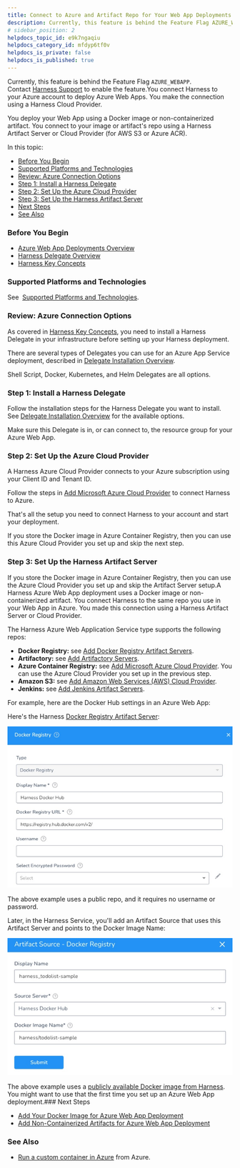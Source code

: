 ```yaml
---
title: Connect to Azure and Artifact Repo for Your Web App Deployments
description: Currently, this feature is behind the Feature Flag AZURE_WEBAPP. Contact Harness Support to enable the feature. You connect Harness to your Azure account to deploy Azure Web Apps. You make the connec…
# sidebar_position: 2
helpdocs_topic_id: e9k7ngaqiu
helpdocs_category_id: mfdyp6tf0v
helpdocs_is_private: false
helpdocs_is_published: true
---
```


Currently, this feature is behind the Feature Flag `AZURE_WEBAPP`. Contact [Harness Support](https://mail.google.com/mail/?view=cm&fs=1&tf=1&to=support@harness.io) to enable the feature.You connect Harness to your Azure account to deploy Azure Web Apps. You make the connection using a Harness Cloud Provider.

You deploy your Web App using a Docker image or non-containerized artifact. You connect to your image or artifact's repo using a Harness Artifact Server or Cloud Provider (for AWS S3 or Azure ACR). 

In this topic:

* [Before You Begin](#before_you_begin)
* [Supported Platforms and Technologies](#supported_platforms_and_technologies)
* [Review: Azure Connection Options](#review_azure_connection_options)
* [Step 1: Install a Harness Delegate](#step_1_install_a_harness_delegate)
* [Step 2: Set Up the Azure Cloud Provider](#step_2_set_up_the_azure_cloud_provider)
* [Step 3: Set Up the Harness Artifact Server](#step_3_set_up_the_harness_artifact_server)
* [Next Steps](#next_steps)
* [See Also](#see_also)

### Before You Begin

* [Azure Web App Deployments Overview](azure-web-app-deployments-overview.md)
* [Harness Delegate Overview](https://docs.harness.io/article/h9tkwmkrm7-delegate-installation)
* [Harness Key Concepts](../../../starthere-firstgen/harness-key-concepts.md)

### Supported Platforms and Technologies

See  [Supported Platforms and Technologies](../../../starthere-firstgen/supported-platforms.md).

### Review: Azure Connection Options

As covered in [Harness Key Concepts](../../../starthere-firstgen/harness-key-concepts.md), you need to install a Harness Delegate in your infrastructure before setting up your Harness deployment.

There are several types of Delegates you can use for an Azure App Service deployment, described in [Delegate Installation Overview](https://docs.harness.io/article/igftn7rrtg-delegate-installation-overview).

Shell Script, Docker, Kubernetes, and Helm Delegates are all options.

### Step 1: Install a Harness Delegate

Follow the installation steps for the Harness Delegate you want to install. See [Delegate Installation Overview](https://docs.harness.io/article/igftn7rrtg-delegate-installation-overview) for the available options.

Make sure this Delegate is in, or can connect to, the resource group for your Azure Web App.

### Step 2: Set Up the Azure Cloud Provider

A Harness Azure Cloud Provider connects to your Azure subscription using your Client ID and Tenant ID.

Follow the steps in [Add Microsoft Azure Cloud Provider](https://docs.harness.io/article/4n3595l6in-add-microsoft-azure-cloud-provider) to connect Harness to Azure.

That's all the setup you need to connect Harness to your account and start your deployment.

If you store the Docker image in Azure Container Registry, then you can use this Azure Cloud Provider you set up and skip the next step.

### Step 3: Set Up the Harness Artifact Server

If you store the Docker image in Azure Container Registry, then you can use the Azure Cloud Provider you set up and skip the Artifact Server setup.A Harness Azure Web App deployment uses a Docker image or non-containerized artifact. You connect Harness to the same repo you use in your Web App in Azure. You made this connection using a Harness Artifact Server or Cloud Provider.

The Harness Azure Web Application Service type supports the following repos:

* **Docker Registry:** see [Add Docker Registry Artifact Servers](https://docs.harness.io/article/tdj2ghkqb0-add-docker-registry-artifact-servers).
* **Artifactory:** see [Add Artifactory Servers](https://docs.harness.io/article/nj3p1t7v3x-add-artifactory-servers).
* **Azure Container Registry:** see [Add Microsoft Azure Cloud Provider](https://docs.harness.io/article/4n3595l6in-add-microsoft-azure-cloud-provider). You can use the Azure Cloud Provider you set up in the previous step.
* **Amazon S3:** see [Add Amazon Web Services (AWS) Cloud Provider](https://docs.harness.io/article/wt1gnigme7-add-amazon-web-services-cloud-provider).
* **Jenkins:** see [Add Jenkins Artifact Servers](https://docs.harness.io/article/qa7lewndxq-add-jenkins-artifact-servers).

For example, here are the Docker Hub settings in an Azure Web App:

Here's the Harness [Docker Registry Artifact Server](https://docs.harness.io/article/tdj2ghkqb0-add-docker-registry-artifact-servers):

![](./static/connect-to-azure-for-web-app-deployments-22.png)

The above example uses a public repo, and it requires no username or password.

Later, in the Harness Service, you'll add an Artifact Source that uses this Artifact Server and points to the Docker Image Name:

![](./static/connect-to-azure-for-web-app-deployments-23.png)

The above example uses a [publicly available Docker image from Harness](https://hub.docker.com/r/harness/todolist-sample/tags?page=1&ordering=last_updated). You might want to use that the first time you set up an Azure Web App deployment.### Next Steps

* [Add Your Docker Image for Azure Web App Deployment](add-your-docker-image-for-azure-web-app-deployment.md)
* [Add Non-Containerized Artifacts for Azure Web App Deployment](add-a-non-containerized-artifacts-for-azure-web-app-deployment.md)

### See Also

* [Run a custom container in Azure](https://docs.microsoft.com/en-us/azure/app-service/quickstart-custom-container?pivots=container-linux) from Azure.

